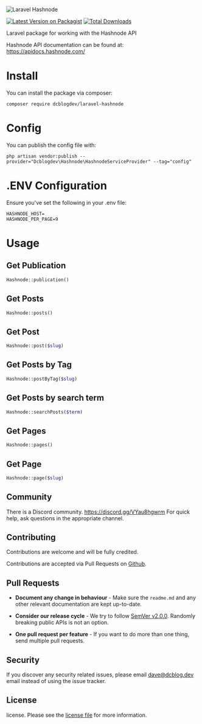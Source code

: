 
![Laravel Hashnode](https://github.com/dcblogdev/laravel-hashnode/assets/1018170/e52fb7f5-8996-4501-9f60-080bae96b9aa)

[![Latest Version on Packagist](https://img.shields.io/packagist/v/dcblogdev/laravel-hashnode.svg?style=flat-square)](https://packagist.org/packages/dcblogdev/laravel-hashnode)
[![Total Downloads](https://img.shields.io/packagist/dt/dcblogdev/laravel-xero.svg?style=flat-square)](https://packagist.org/packages/dcblogdev/laravel-hashnode)

Laravel package for working with the Hashnode API

Hashnode API documentation can be found at:
https://apidocs.hashnode.com/

# Install

You can install the package via composer:

```
composer require dcblogdev/laravel-hashnode
```

# Config

You can publish the config file with:

```
php artisan vendor:publish --provider="Dcblogdev\Hashnode\HashnodeServiceProvider" --tag="config"
```

# .ENV Configuration

Ensure you've set the following in your .env file:

```
HASHNODE_HOST=
HASHNODE_PER_PAGE=9
```


# Usage

## Get Publication

```php
Hashnode::publication()
```

## Get Posts

```php
Hashnode::posts()
```

## Get Post

```php
Hashnode::post($slug)
```

## Get Posts by Tag

```php
Hashnode::postByTag($slug)
```

## Get Posts by search term

```php
Hashnode::searchPosts($term)
```

## Get Pages

```php
Hashnode::pages()
```

## Get Page

```php
Hashnode::page($slug)
```

## Community

There is a Discord community. https://discord.gg/VYau8hgwrm For quick help, ask questions in the appropriate channel.

## Contributing

Contributions are welcome and will be fully credited.

Contributions are accepted via Pull Requests on [Github][4].

## Pull Requests

- **Document any change in behaviour** - Make sure the `readme.md` and any other relevant documentation are kept up-to-date.

- **Consider our release cycle** - We try to follow [SemVer v2.0.0][5]. Randomly breaking public APIs is not an option.

- **One pull request per feature** - If you want to do more than one thing, send multiple pull requests.

## Security

If you discover any security related issues, please email dave@dcblog.dev email instead of using the issue tracker.

## License

license. Please see the [license file][6] for more information.

[4]:    https://github.com/dcblogdev/laravel-hashnode
[5]:    http://semver.org/
[6]:    license.md
